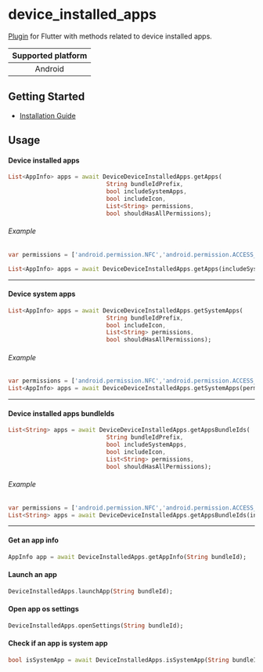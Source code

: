 # device_installed_apps

[Plugin](https://pub.dev/packages/device_installed_apps) for Flutter with methods related to device installed apps.

| Supported platform  |
| :-----:             |
| Android             |
## Getting Started

- [Installation Guide](https://pub.dev/packages/device_installed_apps#-installing-tab-)

## Usage

#### Device installed apps
``` dart
List<AppInfo> apps = await DeviceDeviceInstalledApps.getApps(
							String bundleIdPrefix,
							bool includeSystemApps, 
							bool includeIcon,
		      				List<String> permissions,
      						bool shouldHasAllPermissions);
```
###### Example

``` dart
var permissions = ['android.permission.NFC','android.permission.ACCESS_FINE_LOCATION'];

List<AppInfo> apps = await DeviceDeviceInstalledApps.getApps(includeSystemApps: true, permissions: permissions, bundleIdPrefix: 'com.hofinity', shouldHasAllPermissions: false);
```
---------


#### Device system apps
``` dart
List<AppInfo> apps = await DeviceDeviceInstalledApps.getSystemApps(
							String bundleIdPrefix,
							bool includeIcon,
		      				List<String> permissions,
      						bool shouldHasAllPermissions);
```
###### Example

``` dart
var permissions = ['android.permission.NFC','android.permission.ACCESS_FINE_LOCATION'];
List<AppInfo> apps = await DeviceDeviceInstalledApps.getSystemApps(permissions: permissions, bundleIdPrefix: 'com.hofinity', shouldHasAllPermissions: false);
```
---------

#### Device installed apps bundleIds
``` dart
List<String> apps = await DeviceDeviceInstalledApps.getAppsBundleIds(
							String bundleIdPrefix,
							bool includeSystemApps, 
							bool includeIcon,
		      				List<String> permissions,
      						bool shouldHasAllPermissions);
```
###### Example

``` dart
var permissions = ['android.permission.NFC','android.permission.ACCESS_FINE_LOCATION'];
List<String> apps = await DeviceDeviceInstalledApps.getAppsBundleIds(includeSystemApps: true, permissions: permissions, bundleIdPrefix: 'com.hofinity', shouldHasAllPermissions: false);
```
---------

#### Get an app info
``` dart
AppInfo app = await DeviceInstalledApps.getAppInfo(String bundleId);
```

#### Launch an app
``` dart
DeviceInstalledApps.launchApp(String bundleId);
```
#### Open app os settings
``` dart
DeviceInstalledApps.openSettings(String bundleId);
```
#### Check if an app is system app
``` dart
bool isSystemApp = await DeviceInstalledApps.isSystemApp(String bundleId);
```



